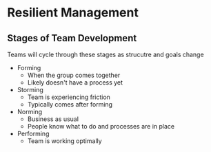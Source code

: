 # Resilient Management
## Stages of Team Development
Teams will cycle through these stages as strucutre and goals change
- Forming
  - When the group comes together
  - Likely doesn't have a process yet
- Storming
  - Team is experiencing friction
  - Typically comes after forming
- Norming
  - Business as usual
  - People know what to do and processes are in place
- Performing
  - Team is working optimally